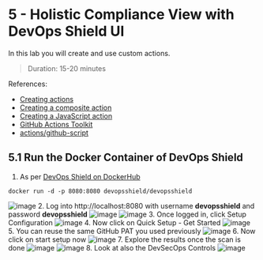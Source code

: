 # 5 - Holistic Compliance View with DevOps Shield UI
In this lab you will create and use custom actions.
> Duration: 15-20 minutes

References:
- [Creating actions](https://docs.github.com/en/actions/creating-actions)
- [Creating a composite action](https://docs.github.com/en/actions/creating-actions/creating-a-composite-action)
- [Creating a JavaScript action](https://docs.github.com/en/actions/creating-actions/creating-a-javascript-action)
- [GitHub Actions Toolkit](https://github.com/actions/toolkit)
- [actions/github-script](https://github.com/actions/github-script)

## 5.1 Run the Docker Container of DevOps Shield

1. As per [DevOps Shield on DockerHub](https://hub.docker.com/r/devopsshield/devopsshield)
```
docker run -d -p 8080:8080 devopsshield/devopsshield
```
![image](https://github.com/devopsshield/devsecops-workshop/assets/112144174/7ca6e4bf-da09-42b2-b4db-b492cdd01f25)
2. Log into http://localhost:8080 with username **devopsshield** and password **devopsshield**
![image](https://github.com/devopsshield/devsecops-workshop/assets/112144174/24c1b52e-4a12-4c9a-89c0-155bc5f00358)
![image](https://github.com/devopsshield/devsecops-workshop/assets/112144174/46389907-1f3e-49b8-b6e5-0b81a9886001)
3. Once logged in, click Setup Configuration
![image](https://github.com/devopsshield/devsecops-workshop/assets/112144174/ec0a50d3-6773-4cd1-ad1f-8b0ef665083b)
4. Now click on Quick Setup - Get Started
![image](https://github.com/devopsshield/devsecops-workshop/assets/112144174/c39c4cb5-f86a-4f63-8dd0-9eed2a397818)
5. You can reuse the same GitHub PAT you used previously
![image](https://github.com/devopsshield/devsecops-workshop/assets/112144174/5c092ae7-13eb-444d-b7a7-6f565847a43f)
6. Now click on start setup now
![image](https://github.com/devopsshield/devsecops-workshop/assets/112144174/3ea36eb2-95ca-4884-8700-723fe1c7f6c4)
7. Explore the results once the scan is done
![image](https://github.com/devopsshield/devsecops-workshop/assets/112144174/37005629-4287-4e9f-bf45-e891905b5f9f)
![image](https://github.com/devopsshield/devsecops-workshop/assets/112144174/8c6a22ab-a0e9-4030-8091-1fe23678becc)
8. Look at also the DevSecOps Controls
![image](https://github.com/devopsshield/devsecops-workshop/assets/112144174/187f70ef-8c5d-47dc-9bfa-89d4d816fd15)
